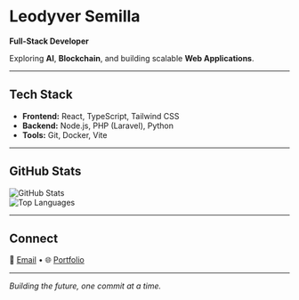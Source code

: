 # Leodyver Semilla  

**Full-Stack Developer**  

Exploring **AI**, **Blockchain**, and building scalable **Web Applications**.  

---

## Tech Stack  
- **Frontend:** React, TypeScript, Tailwind CSS  
- **Backend:** Node.js, PHP (Laravel), Python  
- **Tools:** Git, Docker, Vite  

---

## GitHub Stats  
![GitHub Stats](https://github-readme-stats.vercel.app/api?username=leodyversemilla07&show_icons=true&hide_border=true&theme=transparent)  
![Top Languages](https://github-readme-stats.vercel.app/api/top-langs/?username=leodyversemilla07&layout=compact&hide_border=true&theme=transparent)  

---

## Connect  
📧 [Email](mailto:leodyversemilla07@gmail.com) • 🌐 [Portfolio](https://leodyversemilla07.github.io)  

---

*Building the future, one commit at a time.*  
